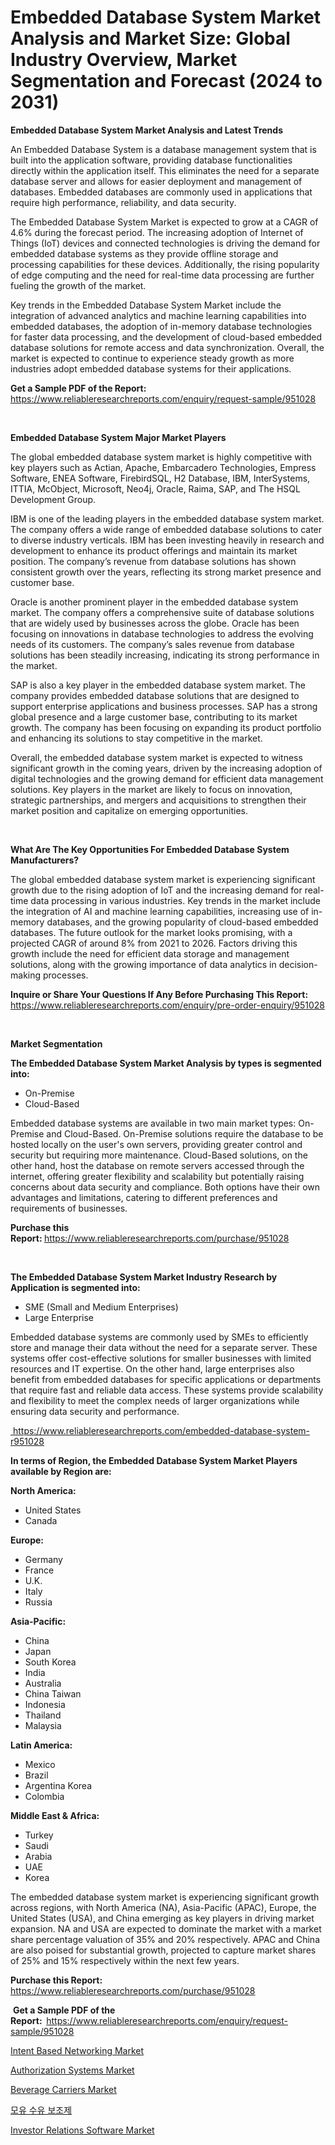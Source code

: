 <p><h1>Embedded Database System Market Analysis and Market Size: Global Industry Overview, Market Segmentation and Forecast (2024 to 2031)</h1></p><p><strong>Embedded Database System Market Analysis and Latest Trends</strong></p>
<p><p>An Embedded Database System is a database management system that is built into the application software, providing database functionalities directly within the application itself. This eliminates the need for a separate database server and allows for easier deployment and management of databases. Embedded databases are commonly used in applications that require high performance, reliability, and data security.</p><p>The Embedded Database System Market is expected to grow at a CAGR of 4.6% during the forecast period. The increasing adoption of Internet of Things (IoT) devices and connected technologies is driving the demand for embedded database systems as they provide offline storage and processing capabilities for these devices. Additionally, the rising popularity of edge computing and the need for real-time data processing are further fueling the growth of the market.</p><p>Key trends in the Embedded Database System Market include the integration of advanced analytics and machine learning capabilities into embedded databases, the adoption of in-memory database technologies for faster data processing, and the development of cloud-based embedded database solutions for remote access and data synchronization. Overall, the market is expected to continue to experience steady growth as more industries adopt embedded database systems for their applications.</p></p>
<p><strong>Get a Sample PDF of the Report:&nbsp;</strong> <a href="https://www.reliableresearchreports.com/enquiry/request-sample/951028">https://www.reliableresearchreports.com/enquiry/request-sample/951028</a></p>
<p>&nbsp;</p>
<p><strong>Embedded Database System Major Market Players</strong></p>
<p><p>The global embedded database system market is highly competitive with key players such as Actian, Apache, Embarcadero Technologies, Empress Software, ENEA Software, FirebirdSQL, H2 Database, IBM, InterSystems, ITTIA, McObject, Microsoft, Neo4j, Oracle, Raima, SAP, and The HSQL Development Group.</p><p>IBM is one of the leading players in the embedded database system market. The company offers a wide range of embedded database solutions to cater to diverse industry verticals. IBM has been investing heavily in research and development to enhance its product offerings and maintain its market position. The company’s revenue from database solutions has shown consistent growth over the years, reflecting its strong market presence and customer base.</p><p>Oracle is another prominent player in the embedded database system market. The company offers a comprehensive suite of database solutions that are widely used by businesses across the globe. Oracle has been focusing on innovations in database technologies to address the evolving needs of its customers. The company’s sales revenue from database solutions has been steadily increasing, indicating its strong performance in the market.</p><p>SAP is also a key player in the embedded database system market. The company provides embedded database solutions that are designed to support enterprise applications and business processes. SAP has a strong global presence and a large customer base, contributing to its market growth. The company has been focusing on expanding its product portfolio and enhancing its solutions to stay competitive in the market.</p><p>Overall, the embedded database system market is expected to witness significant growth in the coming years, driven by the increasing adoption of digital technologies and the growing demand for efficient data management solutions. Key players in the market are likely to focus on innovation, strategic partnerships, and mergers and acquisitions to strengthen their market position and capitalize on emerging opportunities.</p></p>
<p>&nbsp;</p>
<p><strong>What Are The Key Opportunities For Embedded Database System Manufacturers?</strong></p>
<p><p>The global embedded database system market is experiencing significant growth due to the rising adoption of IoT and the increasing demand for real-time data processing in various industries. Key trends in the market include the integration of AI and machine learning capabilities, increasing use of in-memory databases, and the growing popularity of cloud-based embedded databases. The future outlook for the market looks promising, with a projected CAGR of around 8% from 2021 to 2026. Factors driving this growth include the need for efficient data storage and management solutions, along with the growing importance of data analytics in decision-making processes.</p></p>
<p><strong>Inquire or Share Your Questions If Any Before Purchasing This Report:</strong> <a href="https://www.reliableresearchreports.com/enquiry/pre-order-enquiry/951028">https://www.reliableresearchreports.com/enquiry/pre-order-enquiry/951028</a></p>
<p>&nbsp;</p>
<p><strong>Market Segmentation</strong></p>
<p><strong>The Embedded Database System Market Analysis by types is segmented into:</strong></p>
<p><ul><li>On-Premise</li><li>Cloud-Based</li></ul></p>
<p><p>Embedded database systems are available in two main market types: On-Premise and Cloud-Based. On-Premise solutions require the database to be hosted locally on the user's own servers, providing greater control and security but requiring more maintenance. Cloud-Based solutions, on the other hand, host the database on remote servers accessed through the internet, offering greater flexibility and scalability but potentially raising concerns about data security and compliance. Both options have their own advantages and limitations, catering to different preferences and requirements of businesses.</p></p>
<p><strong>Purchase this Report:&nbsp;</strong><a href="https://www.reliableresearchreports.com/purchase/951028">https://www.reliableresearchreports.com/purchase/951028</a></p>
<p>&nbsp;</p>
<p><strong>The Embedded Database System Market Industry Research by Application is segmented into:</strong></p>
<p><ul><li>SME (Small and Medium Enterprises)</li><li>Large Enterprise</li></ul></p>
<p><p>Embedded database systems are commonly used by SMEs to efficiently store and manage their data without the need for a separate server. These systems offer cost-effective solutions for smaller businesses with limited resources and IT expertise. On the other hand, large enterprises also benefit from embedded databases for specific applications or departments that require fast and reliable data access. These systems provide scalability and flexibility to meet the complex needs of larger organizations while ensuring data security and performance.</p></p>
<p><a href="https://www.reliableresearchreports.com/embedded-database-system-r951028">&nbsp;https://www.reliableresearchreports.com/embedded-database-system-r951028</a></p>
<p><strong>In terms of Region, the Embedded Database System Market Players available by Region are:</strong></p>
<p>
    <p> <strong> North America: </strong>
        <ul>
            <li>United States</li>
            <li>Canada</li>
        </ul>
        </p> 
    <p> <strong> Europe: </strong>
        <ul>
            <li>Germany</li>
            <li>France</li>
            <li>U.K.</li>
            <li>Italy</li>
            <li>Russia</li>
        </ul>
        </p> 
    <p> <strong> Asia-Pacific: </strong>
        <ul>
            <li>China</li>
            <li>Japan</li>
            <li>South Korea</li>
            <li>India</li>
            <li>Australia</li>
            <li>China Taiwan</li>
            <li>Indonesia</li>
            <li>Thailand</li>
            <li>Malaysia</li>
        </ul>
        </p> 
    <p> <strong> Latin America: </strong>
        <ul>
            <li>Mexico</li>
            <li>Brazil</li>
            <li>Argentina Korea</li>
            <li>Colombia</li>
        </ul>
        </p> 
    <p> <strong> Middle East & Africa: </strong>
        <ul>
            <li>Turkey</li>
            <li>Saudi</li>
            <li>Arabia</li>
            <li>UAE</li>
            <li>Korea</li>
        </ul>
    </p>
    </p>
<p><p>The embedded database system market is experiencing significant growth across regions, with North America (NA), Asia-Pacific (APAC), Europe, the United States (USA), and China emerging as key players in driving market expansion. NA and USA are expected to dominate the market with a market share percentage valuation of 35% and 20% respectively. APAC and China are also poised for substantial growth, projected to capture market shares of 25% and 15% respectively within the next few years.</p></p>
<p><strong>Purchase this Report: </strong><a href="https://www.reliableresearchreports.com/purchase/951028">https://www.reliableresearchreports.com/purchase/951028</a></p>
<p>&nbsp;<strong>Get a Sample PDF of the Report:&nbsp;&nbsp;</strong><a href="https://www.reliableresearchreports.com/enquiry/request-sample/951028">https://www.reliableresearchreports.com/enquiry/request-sample/951028</a></p>
<p><strong></strong></p>
<p><p><a href="https://www.linkedin.com/pulse/intent-based-networking-market-insights-cagr-trends-growth-strategies-nim6e">Intent Based Networking Market</a></p><p><a href="https://github.com/RebekaAnderson14/Market-Research-Report-List-1/blob/main/authorization-systems-market.md">Authorization Systems Market</a></p><p><a href="https://www.linkedin.com/pulse/beverage-carriers-market-share-evolution-growth-trends-ctewe">Beverage Carriers Market</a></p><p><a href="https://github.com/sammyUltyylrich9067856/Market-Research-Report-List-1/blob/main/962378652300.md">모유 수유 보조제</a></p><p><a href="https://github.com/Whitneyboyettebo9kiw7yr13/Market-Research-Report-List-2/blob/main/investor-relations-software-market.md">Investor Relations Software Market</a></p></p>